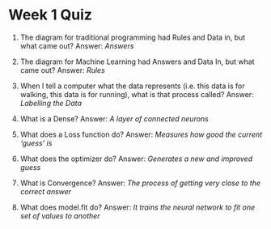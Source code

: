# Week 1 Quiz

1. The diagram for traditional programming had Rules and Data in, but what came out? Answer: _Answers_

2. The diagram for Machine Learning had Answers and Data In, but what came out? Answer: _Rules_

3. When I tell a computer what the data represents (i.e. this data is for walking, this data is for running), what is that process called? Answer: _Labelling the Data_

4. What is a Dense? Answer: _A layer of connected neurons_

5. What does a Loss function do? Answer: _Measures how good the current ‘guess’ is_

6. What does the optimizer do? Answer: _Generates a new and improved guess_

7. What is Convergence? Answer: _The process of getting very close to the correct answer_

8. What does model.fit do? Answer: _It trains the neural network to fit one set of values to another_
